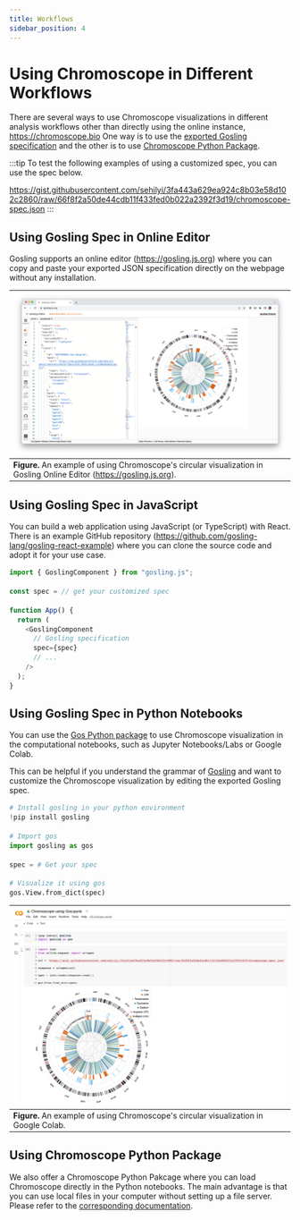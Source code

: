```yaml
---
title: Workflows
sidebar_position: 4
---
```


# Using Chromoscope in Different Workflows

There are several ways to use Chromoscope visualizations in different analysis workflows other than directly using the online instance, https://chromoscope.bio One way is to use the [exported Gosling specification](./visualizations/export) and the other is to use [Chromoscope Python Package](./loading-data/python-package).

:::tip
To test the following examples of using a customized spec, you can use the spec below.

https://gist.githubusercontent.com/sehilyi/3fa443a629ea924c8b03e58d102c2860/raw/66f8f2a50de44cdb11f433fed0b022a2392f3d19/chromoscope-spec.json
:::

## Using Gosling Spec in Online Editor

Gosling supports an online editor (https://gosling.js.org) where you can copy and paste your exported JSON specification directly on the webpage without any installation.

|![image](./assets/editor.png)|
|---|
|**Figure.** An example of using Chromoscope's circular visualization in Gosling Online Editor (https://gosling.js.org). |

## Using Gosling Spec in JavaScript

You can build a web application using JavaScript (or TypeScript) with React. There is an example GitHub repository (https://github.com/gosling-lang/gosling-react-example) where you can clone the source code and adopt it for your use case.

```ts
import { GoslingComponent } from "gosling.js";

const spec = // get your customized spec

function App() {
  return (
    <GoslingComponent
      // Gosling specification
      spec={spec}
      // ...
    />
  );
}
```

## Using Gosling Spec in Python Notebooks

You can use the [Gos Python package](https://github.com/gosling-lang/gos) to use Chromoscope visualization in the computational notebooks, such as Jupyter Notebooks/Labs or Google Colab.

This can be helpful if you understand the grammar of [Gosling](https://github.com/gosling-lang/gosling.js) and want to customize the Chromoscope visualization by editing the exported Gosling spec.

```py
# Install gosling in your python environment
!pip install gosling

# Import gos
import gosling as gos

spec = # Get your spec

# Visualize it using gos
gos.View.from_dict(spec)
```

|![image](./assets/gos.png)|
|---|
|**Figure.** An example of using Chromoscope's circular visualization in Google Colab. |


## Using Chromoscope Python Package
We also offer a Chromoscope Python Pakcage where you can load Chromoscope directly in the Python notebooks. The main advantage is that you can use local files in your computer without setting up a file server. Please refer to the [corresponding documentation](./loading-data/python-package).
